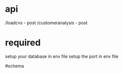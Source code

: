 # api
/loadcvs - post
/customeranalysis - post

# required
setup your database in env file
setup the port in env file

#schema
